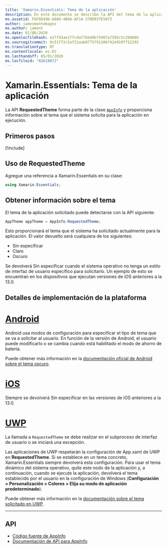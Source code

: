 ```yaml
---
title: 'Xamarin.Essentials: Tema de la aplicación'
description: En este documento se describe la API del tema de la aplicación solicitado en Xamarin.Essentials, que ofrece información sobre el estilo de tema solicitado para la aplicación en ejecución.
ms.assetid: F6F6D496-A8A9-4B9A-AF1A-370D937E5073
author: jamesmontemagno
ms.author: jamont
ms.date: 01/06/2020
ms.openlocfilehash: e27f43ae17fcdaf7bb40b75907a7595c5c20988b
ms.sourcegitcommit: 9c517f2c5af21aab0775f91286f42e919ff52292
ms.translationtype: HT
ms.contentlocale: es-ES
ms.lasthandoff: 05/01/2020
ms.locfileid: "82619872"
---
```

# <a name="xamarinessentials-app-theme"></a>Xamarin.Essentials: Tema de la aplicación

La API **RequestedTheme** forma parte de la clase [`AppInfo`](app-information.md) y proporciona información sobre el tema que el sistema solicita para la aplicación en ejecución.

## <a name="get-started"></a>Primeros pasos

[!include[](~/essentials/includes/get-started.md)]

## <a name="using-requestedtheme"></a>Uso de RequestedTheme

Agregue una referencia a Xamarin.Essentials en su clase:

```csharp
using Xamarin.Essentials;
```

## <a name="obtaining-theme-information"></a>Obtener información sobre el tema

El tema de la aplicación solicitado puede detectarse con la API siguiente:

```csharp
AppTheme appTheme = AppInfo.RequestedTheme;

```

Esto proporcionará el tema que el sistema ha solicitado actualmente para la aplicación. El valor devuelto será cualquiera de los siguientes:

* Sin especificar
* Claro
* Oscuro

Se devolverá Sin especificar cuando el sistema operativo no tenga un estilo de interfaz de usuario específico para solicitarlo. Un ejemplo de esto se encuentran en los dispositivos que ejecutan versiones de iOS anteriores a la 13.0.


## <a name="platform-implementation-specifics"></a>Detalles de implementación de la plataforma

# <a name="android"></a>[Android](#tab/android)

Android usa modos de configuración para especificar el tipo de tema que se va a solicitar al usuario. En función de la versión de Android, el usuario puede modificarlo o se cambia cuando está habilitado el modo de ahorro de batería.

Puede obtener más información en la [documentación oficial de Android sobre el tema oscuro](https://developer.android.com/guide/topics/ui/look-and-feel/darktheme).


# <a name="ios"></a>[iOS](#tab/ios)

Siempre se devolverá Sin especificar en las versiones de iOS anteriores a la 13.0. 


# <a name="uwp"></a>[UWP](#tab/uwp)

La llamada a `RequestedTheme` se debe realizar en el subproceso de interfaz de usuario o se iniciará una excepción.

Las aplicaciones de UWP respetarán la configuración de App.xaml de UWP en **RequestedTheme**. Si se establece en un tema concreto, Xamarin.Essentials siempre devolverá esta configuración. Para usar el tema dinámico del sistema operativo, quite este nodo de la aplicación y, a continuación, cuando se ejecute la aplicación, devolverá el tema establecido por el usuario en la configuración de Windows (**Configuración > Personalización > Colores > Elija su modo de aplicación predeterminado**).

Puede obtener más información en la [documentación sobre el tema solicitado en UWP](https://docs.microsoft.com/uwp/api/windows.ui.xaml.application.requestedtheme).

--------------

## <a name="api"></a>API

- [Código fuente de AppInfo](https://github.com/xamarin/Essentials/tree/master/Xamarin.Essentials/AppInfo)
- [Documentación de API para AppInfo](xref:Xamarin.Essentials.AppInfo)
